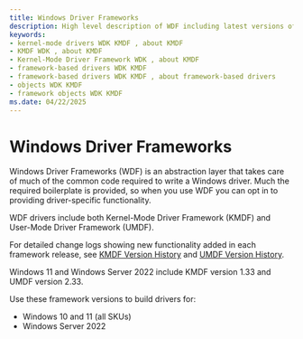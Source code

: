 ```yaml
---
title: Windows Driver Frameworks
description: High level description of WDF including latest versions of KMDF and UMDF and supported target operating systems.
keywords:
- kernel-mode drivers WDK KMDF , about KMDF
- KMDF WDK , about KMDF
- Kernel-Mode Driver Framework WDK , about KMDF
- framework-based drivers WDK KMDF
- framework-based drivers WDK KMDF , about framework-based drivers
- objects WDK KMDF
- framework objects WDK KMDF
ms.date: 04/22/2025
---
```


# Windows Driver Frameworks

Windows Driver Frameworks (WDF) is an abstraction layer that takes care of much of the common code required to write a Windows driver. Much the required boilerplate is provided, so when you use WDF you can opt in to providing driver-specific functionality.

WDF drivers include both Kernel-Mode Driver Framework (KMDF) and User-Mode Driver Framework (UMDF).

For detailed change logs showing new functionality added in each framework release, see [KMDF Version History](kmdf-version-history.md) and [UMDF Version History](umdf-version-history.md).

Windows 11 and Windows Server 2022 include KMDF version 1.33 and UMDF version 2.33.

Use these framework versions to build drivers for:

- Windows 10 and 11 (all SKUs)
- Windows Server 2022
